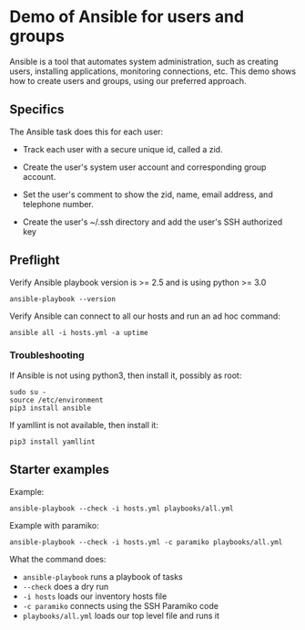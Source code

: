 # Demo of Ansible for users and groups

Ansible is a tool that automates system administration, such as creating users, installing applications, monitoring connections, etc. This demo shows how to create users and groups, using our preferred approach.


## Specifics

The Ansible task does this for each user:

* Track each user with a secure unique id, called a zid.

* Create the user's system user account and corresponding group account.

* Set the user's comment to show the zid, name, email address, and telephone number.

* Create the user's ~/.ssh directory and add the user's SSH authorized key


## Preflight

Verify Ansible playbook version is >= 2.5 and is using python >= 3.0

    ansible-playbook --version 

Verify Ansible can connect to all our hosts and run an ad hoc command:

    ansible all -i hosts.yml -a uptime


### Troubleshooting

If Ansible is not using python3, then install it, possibly as root:

    sudo su -
    source /etc/environment
    pip3 install ansible

If yamllint is not available, then install it:

    pip3 install yamllint


## Starter examples

Example:

    ansible-playbook --check -i hosts.yml playbooks/all.yml

Example with paramiko:

    ansible-playbook --check -i hosts.yml -c paramiko playbooks/all.yml

What the command does:

   * `ansible-playbook` runs a playbook of tasks
   * `--check` does a dry run
   * `-i hosts` loads our inventory hosts file
   * `-c paramiko` connects using the SSH Paramiko code
   * `playbooks/all.yml` loads our top level file and runs it
